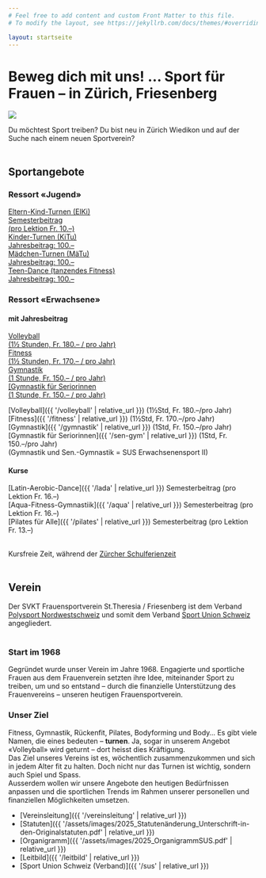 ```yaml
---
# Feel free to add content and custom Front Matter to this file.
# To modify the layout, see https://jekyllrb.com/docs/themes/#overriding-theme-defaults

layout: startseite
---
```


# Beweg dich mit uns! … Sport für Frauen – in Zürich, Friesenberg

<img src="{{ '/assets/images/gruppen/start1.jpg' | relative_url }}" class="hero-image" />


Du möchtest Sport treiben? Du bist neu in Zürich Wiedikon und auf der Suche nach einem neuen Sportverein?<br><br>

## Sportangebote

### Ressort «Jugend»


<div class="kachel" style="background-image: url('{{ '/assets/images/kacheln/elki1_kachel.jpg' | relative_url }}')">
    <a href="{{ '/elki' | relative_url }}">
        <div class="kachel-inhalt">
            <div class="kachel-titel">Eltern-Kind-Turnen (ElKi)</div>
            <div class="kachel-beschreibung">Semesterbeitrag<br>
            (pro Lektion Fr. 10.–)</div>
        </div>
    </a>
</div>


<div class="kachel" style="background-image: url('{{ '/assets/images/kacheln/kitu_kachel.jpg' | relative_url }}')">
    <a href="{{ '/kitu' | relative_url }}">
        <div class="kachel-inhalt">
            <div class="kachel-titel">Kinder-Turnen (KiTu)</div>
            <div class="kachel-beschreibung">Jahresbeitrag: 100.–</div>
        </div>
    </a>
</div>

<div class="kachel" style="background-image: url('{{ '/assets/images/kacheln/maetu_kachel.jpg' | relative_url }}')">
    <a href="{{ '/mae-tu' | relative_url }}">
        <div class="kachel-inhalt">
            <div class="kachel-titel">Mädchen-Turnen (MäTu)</div>
            <div class="kachel-beschreibung">Jahresbeitrag: 100.–</div>
        </div>
    </a>
</div>

<div class="kachel" style="background-image: url('{{ '/assets/images/kacheln/teda_kachel.jpeg' | relative_url }}')">
    <a href="{{ '/teen-dance' | relative_url }}">
        <div class="kachel-inhalt">
            <div class="kachel-titel">Teen-Dance (tanzendes Fitness)</div>
            <div class="kachel-beschreibung">Jahresbeitrag: 100.–</div>
        </div>
    </a>
</div>




### Ressort «Erwachsene»
#### mit Jahresbeitrag
<div class="kachel" style="background-image: url('{{ '/assets/images/kacheln/volley5_kachel.jpeg' | relative_url }}')">
    <a href="{{ '/volleyball' | relative_url }}">
        <div class="kachel-inhalt">
            <div class="kachel-titel">Volleyball</div>
            <div class="kachel-beschreibung">(1½ Stunden, Fr. 180.– / pro Jahr)</div>
        </div>
    </a>
</div>

<div class="kachel" style="background-image: url('{{ '/assets/images/kacheln/fitness_kachel.png' | relative_url }}')">
    <a href="{{ '/fitness' | relative_url }}">
        <div class="kachel-inhalt">
            <div class="kachel-titel">Fitness</div>
            <div class="kachel-beschreibung">(1½ Stunden, Fr. 170.– / pro Jahr)</div>
        </div>
    </a>
</div>

<div class="kachel" style="background-image: url('{{ '/assets/images/kacheln/gym_kachel.jpg' | relative_url }}')">
    <a href="{{ '/gymnastik' | relative_url }}">
        <div class="kachel-inhalt">
            <div class="kachel-titel">Gymnastik</div>
            <div class="kachel-beschreibung">(1 Stunde, Fr. 150.– / pro Jahr)</div>
        </div>
    </a>
</div>

<div class="kachel" style="background-image: url('{{ '/assets/images/kacheln/sengym_kachel.png' | relative_url }}')">
    <a href="{{ '/[Gymnastik für Seriorinnen' | relative_url }}">
        <div class="kachel-inhalt">
            <div class="kachel-titel">[Gymnastik für Seriorinnen</div>
            <div class="kachel-beschreibung">(1 Stunde, Fr. 150.– / pro Jahr)</div>
        </div>
    </a>
</div>

[Volleyball]({{ '/volleyball' | relative_url }}) (1½Std, Fr. 180.–/pro Jahr)<br>
[Fitness]({{ '/fitness' | relative_url }}) (1½Std, Fr. 170.–/pro Jahr)<br>
[Gymnastik]({{ '/gymnastik' | relative_url }}) (1Std, Fr. 150.–/pro Jahr)<br>
[Gymnastik für Seriorinnen]({{ '/sen-gym' | relative_url }}) (1Std, Fr. 150.–/pro Jahr)<br>
(Gymnastik und Sen.-Gymnastik = SUS Erwachsenensport II)<br>

#### Kurse
[Latin-Aerobic-Dance]({{ '/lada' | relative_url }}) Semesterbeitrag (pro Lektion Fr. 16.–)<br>
[Aqua-Fitness-Gymnastiik]({{ '/aqua' | relative_url }}) Semesterbeitrag (pro Lektion Fr. 16.–)<br>
[Pilates für Alle]({{ '/pilates' | relative_url }}) Semesterbeitrag (pro Lektion Fr. 13.–)<br><br>

Kursfreie Zeit, während der <a href="https://www.stadt-zuerich.ch/de/bildung/volksschule/schulferien.html?cid=redirect-ssd-schulferien.html#schuljahr_2025_26" target="_blank">Zürcher Schulferienzeit</a><br><br>


## Verein

Der SVKT Frauensportverein St.Theresia / Friesenberg ist dem Verband <a href="https://www.polysport-nws.ch/" rel="noopener" target="_blank">Polysport Nordwestschweiz</a> und somit dem Verband <a href="https://sportunionschweiz.ch/home.html" rel="noopener" target="_blank">Sport Union Schweiz</a> angegliedert.<br><br>

###  Start im 1968
Gegründet wurde unser Verein im Jahre 1968.
Engagierte und sportliche Frauen aus dem Frauenverein setzten ihre Idee, miteinander Sport zu treiben, um und so entstand – durch die finanzielle Unterstützung des Frauenvereins – unseren heutigen Frauensportverein.

### Unser Ziel
Fitness, Gymnastik, Rückenfit, Pilates, Bodyforming und Body… Es gibt viele Namen, die eines bedeuten – <b>turnen</b>. Ja, sogar in unserem Angebot «Volleyball» wird geturnt – dort heisst dies Kräftigung.<br>
Das Ziel unseres Vereins ist es, wöchentlich zusammenzukommen und sich in jedem Alter fit zu halten. Doch nicht nur das Turnen ist wichtig, sondern auch Spiel und Spass.<br>
Ausserdem wollen wir unsere Angebote den heutigen Bedürfnissen anpassen und die sportlichen Trends im Rahmen unserer personellen und finanziellen Möglichkeiten umsetzen.


- [Vereinsleitung]({{ '/vereinsleitung' | relative_url }})
- [Statuten]({{ '/assets/images/2025_Statutenänderung_Unterschrift-in-den-Originalstatuten.pdf' | relative_url }})
- [Organigramm]({{ '/assets/images/2025_OrganigrammSUS.pdf' | relative_url }})
- [Leitbild]({{ '/leitbild' | relative_url }})
- [Sport Union Schweiz (Verband)]({{ '/sus' | relative_url }})<br><br>